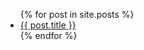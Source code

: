 ---
---

<ul class="list pa0">
  {% for post in site.posts %}
  <li class="mv2">
    <a href="{{ site.url }}{{ post.url }}" class="db pv1 link blue hover-mid-gray">
      {{ post.title }}
    </a>
  </li>
  {% endfor %}
</ul>
